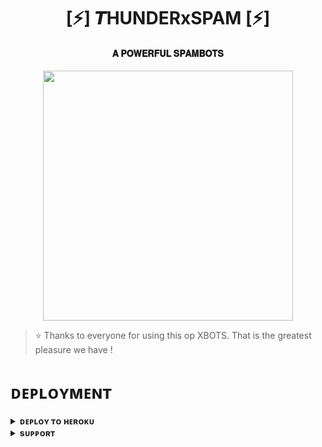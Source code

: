 <h1 align="center"><b>[⚡] 𝙏HUNDERxSPAM [⚡]</b></h1>

<h4 align="center"> 𝐀 𝐏𝐎𝐖𝐄𝐑𝐅𝐔𝐋 𝐒𝐏𝐀𝐌𝐁𝐎𝐓𝐒</h4>

<p align="center"><a href="https://t.me/Stark_Network1"><img src="(https://te.legra.ph/file/07d39b85c6cea32f15259.jpg)" width="400"></a></p>


> ⭐️ Thanks to everyone for using this op XBOTS. That is the greatest pleasure we have !


# ᴅᴇᴘʟᴏʏᴍᴇɴᴛ


<details>
<summary><b>ᴅᴇᴘʟᴏʏ ᴛᴏ ʜᴇʀᴏᴋᴜ</b></summary>
<br>

[![Deploy](https://github.com/Starkthunder/Thunderxspam.git)](https://dashboard.heroku.com/new?template=https://github.com/Starkthunder/THUNDERxBOLT.git)

</details>


<details>
<summary><b>sᴜᴘᴘᴏʀᴛ</b></summary>
<br>

<a href="https://t.me/Stark_Network1"><img src="https://img.shields.io/badge/Join-Telegram%20Channel-red.svg?logo=Telegram"></a>

</details>
